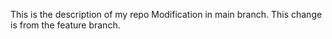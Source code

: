 This is the description of my repo
Modification in main branch.
This change is from the feature branch.
